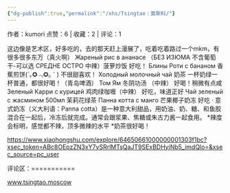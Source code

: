 ```yaml
---
{"dg-publish":true,"permalink":"/xhs/Tsingtao｜莫斯科/"}
---
```


作者：kumori
点赞：6   |   收藏：2   |   评论：1

这边像是艺术区，好多吃的，去的那天赶上漫展了，吃着吃着路过一个mkm，有很多很多东万（真火啊）
Жареный рис в ананасе （БЕЗ ИЗЮМА 不含葡萄干-可以选 СРЕДНЕ ОСТРО 中辣）菠萝炒饭 好吃！
Блины Роти с бананом 香蕉煎饼(´｡✪﹃✪｡ ` ) 不很甜喜欢！
Холодный молочный чай 奶茶 一杯奶绿一杯普通，都很好喝！（青岛啤酒）
Том Ям 冬阴功汤 （中辣） 好喝！稍微有点咸
Зеленый Карри с курицей 鸡肉绿咖喱（中辣） 好吃，味道正好
Чай зеленый с жасмином 500мл 茉莉花绿茶
Панна котта с манго 芒果椰子奶冻 好吃
· 意式奶冻（义大利语：Panna cotta）是一种意大利甜品，用奶油、奶、糖、和鱼胶混合在一起后，冷冻后就完成。通常会跟浆果、焦糖或朱古力酱一起食用。
*辣度会标明，感觉都不辣，顶多微辣的水平
*奶茶很好喝！

https://www.xiaohongshu.com/explore/64650661000000001303f1bc?xsec_token=ABc8OEpzZN3xY7ySRrlMTsQaJT9SExBDHyjNb5_imdQlo=&xsec_source=pc_user

评论区：===========

www.tsingtao.moscow